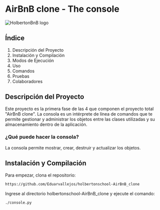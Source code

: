 # AirBnB clone - The console

![HolbertonBnB logo](logo.png)

## Índice
1. Descripción del Proyecto
2. Instalación y Compilación
3. Modos de Ejecución
4. Uso
5. Comandos
6. Pruebas
7. Colaboradores

## Descripción del Proyecto

Este proyecto es la primera fase de las 4 que componen el proyecto total "AirBnB clone". La consola es un intérprete de línea de comandos que te permite gestionar y administrar los objetos entre las clases utilizadas y su almacenamiento dentro de la aplicación.

### ¿Qué puede hacer la consola?

La consola permite mostrar, crear, destruir y actualizar los objetos.

## Instalación y Compilación

Para empezar, clona el repositorio:

```bash
https://github.com/Eduarvallejos/holbertonschool-AirBnB_clone

```
Ingrese al directorio holbertonschool-AirBnB_clone y ejecute el comando:

```bash
./console.py

```
